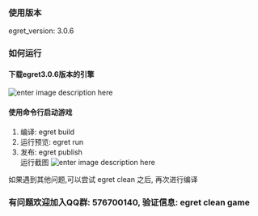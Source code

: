 ### 使用版本 
egret_version: 3.0.6
### 如何运行
#### 下载egret3.0.6版本的引擎 
![enter image description here](http://7xq9nm.com1.z0.glb.clouddn.com/egretSelectVersion.png)

#### 使用命令行启动游戏
1. 编译: egret build 
2. 运行预览: egret run
3. 发布: egret publish  
运行截图
![enter image description here](http://7xq9nm.com1.z0.glb.clouddn.com/egretCleanGameInit.jpg)

如果遇到其他问题,可以尝试 egret clean 之后, 再次进行编译

### 有问题欢迎加入QQ群: 576700140, 验证信息: egret clean game
